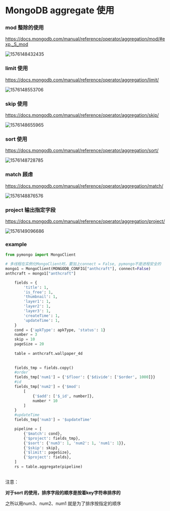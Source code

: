 # MongoDB aggregate 使用

### mod 整除的使用

https://docs.mongodb.com/manual/reference/operator/aggregation/mod/#exp._S_mod

![1576148432435](C:\Users\wpzhou\AppData\Roaming\Typora\typora-user-images\1576148432435.png)

### limit 使用

https://docs.mongodb.com/manual/reference/operator/aggregation/limit/



![1576148553706](C:\Users\wpzhou\AppData\Roaming\Typora\typora-user-images\1576148553706.png)



### skip 使用

https://docs.mongodb.com/manual/reference/operator/aggregation/skip/

![1576148655965](C:\Users\wpzhou\AppData\Roaming\Typora\typora-user-images\1576148655965.png)



### sort 使用

https://docs.mongodb.com/manual/reference/operator/aggregation/sort/

![1576148728785](C:\Users\wpzhou\AppData\Roaming\Typora\typora-user-images\1576148728785.png)



### match 顾虑

https://docs.mongodb.com/manual/reference/operator/aggregation/match/

![1576148876576](C:\Users\wpzhou\AppData\Roaming\Typora\typora-user-images\1576148876576.png)

### project 输出指定字段

https://docs.mongodb.com/manual/reference/operator/aggregation/project/

![1576149096686](C:\Users\wpzhou\AppData\Roaming\Typora\typora-user-images\1576149096686.png)



### example

```python
from pymongo import MongoClient

# 多线程在实例化MongoClient时，要加上connect = False, pymongo不是进程安全的
mongo1 = MongoClient(MONGODB_CONFIG["anthcraft"], connect=False)
anthcraft = mongo1["anthcraft"]

    fields = {
        'title': 1,
        'is_free': 1,
        'thumbnail': 1,
        'layer1': 1,
        'layer2': 1,
        'layer3': 1,
        'createTime': 1,
        'updateTime': 1,
    }
    cond = {'apkType': apkType, 'status': 1}
    number = 3
    skip = 10
    pageSize = 20
    
    table = anthcraft.wallpaper_4d
    
    
    fields_tmp = fields.copy()
    #order
    fields_tmp['num1'] = {'$floor': {'$divide': ['$order', 1000]}}
    #id
    fields_tmp['num2'] = {'$mod':
        [
            {'$add': ['$_id', number]},
            number * 10
        ]
    }
    #updateTime
    fields_tmp['num3'] = '$updateTime'

    pipeline = [
        {'$match': cond},
        {'$project': fields_tmp},
        {'$sort': {'num3': 1, 'num2': 1, 'num1': 1}},
        {'$skip': skip},
        {'$limit': pageSize},
        {'$project': fields},
    ]
    rs = table.aggregate(pipeline)
    
```

注意： 

**对于sort 的使用，排序字段的顺序是按着key字符串排序的**

之所以用num3、num2、num1 就是为了排序按指定的顺序

